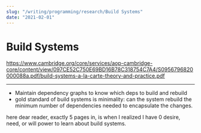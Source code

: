 ```yaml
---
slug: "/writing/programming/research/Build Systems"
date: "2021-02-01"
---
```


# Build Systems
https://www.cambridge.org/core/services/aop-cambridge-core/content/view/097CE52C750E69BD16B78C318754C7A4/S0956796820000088a.pdf/build-systems-a-la-carte-theory-and-practice.pdf


---------------------------------------------------------------------------------

* Maintain dependency graphs to know which deps to build and rebuild
* gold standard of build systems is minimality: can the system rebuild the minimum number of dependencies needed to encapsulate the changes.

here dear reader, exactly 5 pages in, is when I realized I have 0 desire, need, or will power to learn about build systems. 
